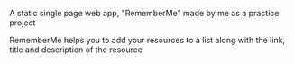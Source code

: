 A static single page web app, "RememberMe" made by me as a practice project

RememberMe helps you to add your resources to a list along with the link, title and description of the resource